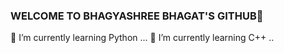 ### WELCOME TO BHAGYASHREE BHAGAT'S GITHUB👋
🔭 I’m currently learning Python ...
🌱 I’m currently learning C++ ..
<!--
**BHAGATBHAGYASHREE/BHAGATBHAGYASHREE** is a ✨ _special_ ✨ repository because its `README.md` (this file) appears on your GitHub profile.

Here are some ideas to get you started:

- 🔭 I’m currently working on ...
- 🌱 I’m currently learning ...
- 👯 I’m looking to collaborate on ...
- 🤔 I’m looking for help with ...
- 💬 Ask me about ...
- 📫 How to reach me: ...
- 😄 Pronouns: ...
- ⚡ Fun fact: ...
-->
